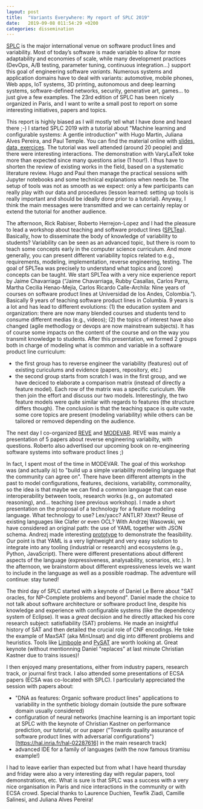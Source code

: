 ```yaml
---
layout: post
title:  "Variants Everywhere: My report of SPLC 2019"
date:   2019-09-08 011:54:29 +0200
categories: dissemination 
---
```


[SPLC](https://splc2019.net/) is the major international venue on software product lines and variability. Most of today’s software is made variable to allow for more adaptability and economies of scale, while many development practices (DevOps, A/B testing, parameter tuning, continuous integration...) support this goal of engineering software *variants*. 
Numerous systems and application domains have to deal with variants: automotive, mobile phones, Web apps, IoT systems, 3D printing, autonomous and deep learning systems, software-defined networks, security, generative art, games... to just give a few examples. The 23rd edition of SPLC has been nicely organized in Paris, and I want to write a small post to report on some interesting initiatives, papers and topics. 

This report is highly biased as I will mostly tell what I have done and heard there ;-) 
I started SPLC 2019 with a tutorial about "Machine learning and configurable systems: A gentle introduction" with Hugo Martin, Juliana Alves Pereira, and Paul Temple. You can find the material online with [slides, data, exercices](https://github.com/VaryVary/ML-configurable-SPLCTutorial). The tutorial was well attended (around 20 people) and there were interesting interactions. The demonstration with VaryLaTeX toke more than expected since many questions arise (1 hour!). I thus have to shorten the review of existing works in the field, based on a systematic literature review. Hugo and Paul then manage the practical sessions with Jupyter notebooks and some technical explanations when needs be. The setup of tools was not as smooth as we expect: only a few participants can really play with our data and procedures (lesson learned: setting up tools is really important and should be ideally done prior to a tutorial). Anyway, I think the main messages were transmitted and we can certainly replay or extend the tutorial for another audience. 

The afternoon, Rick Rabiser, Roberto Herrejon-Lopez and I had the pleasure to lead a workshop about teaching and software product lines ([SPLTea](http://spltea.irisa.fr)). Basically, how to disseminate the body of knowledge of variability to students? Variability can be seen as an advanced topic, but there is room to teach some concepts early in the computer science curriculum. And more generally, you can present different variability topics related to e.g., requirements, modeling, implementation, reverse engineering, testing. The goal of SPLTea was precisely to understand what topics and (core) concepts can be taught. 
We start SPLTea with a very nice experience report by Jaime Chavarriaga (“Jaime Chavarriaga, Rubby Casallas, Carlos Parra, Martha Cecilia Henao-Mejía, Carlos Ricardo Calle-Archila: Nine years of courses on software product lines at Universidad de los Andes, Colombia.”). Basically 9 years of teaching software product lines in Columbia. 9 years is a lot and has lead to different evolutions: (1) the education system and organization: there are now many blended courses and students tend to consume different medias (e.g., videos); (2) the topics of interest have also changed (agile methodlogy or devops are now mainstream subjects). It has of course some impacts on the content of the course and on the way you transmit knowledge to students. 
After this presentation, we formed 2 groups both in charge of modeling what is common and variable in a software product line curriculum:
 * the first group has to reverse engineer the variability (features) out of existing curiculums and evidence (papers, repository, etc.)
 * the second group starts from scratch
I was in the first group, and we have deciced to elaborate a comparison matrix (instead of directly a feature model). Each row of the matrix was a specific curiculum. 
We then join the effort and discuss our two models. Interestingly, the two feature models were quite similar with regards to features (the structure differs though). The conclusion is that the teaching space is quite vaste, some core topics are present (modeling variability) while others can be tailored or removed depending on the audience.  


The next day I co-organized [REVE](http://reveworkshop.github.io) and [MODEVAR](https://modevar.github.io/program/). 
REVE was mainly a presentation of 5 papers about reverse engineering variabilty, with questions. 
Roberto also advertised our upcoming book on re-engineering software systems into software product lines ;) 

In fact, I spent most of the time in MODEVAR. The goal of this workshop was (and actually *is*) to "build up a simple variability modeling language that the community can agree on". There have been different attempts in the past to model configurations, features, decisions, variability, commonality, so the idea is that maybe we can find a common language that can ease interoperability between tools, research works (e.g., on automated reasoning), and... teaching (see previous workshop).
I made a short presentation on the proposal of a technology for a feature modeling language. What technology to use? Lex/yacc? ANTLR? Xtext? Reuse of existing languages like Clafer or even OCL?
With Andrzej Wasowski, we have considered an original path: the use of YAML together with JSON schema. 
Andrezj made interesting [prototype](https://github.com/wasowski/fm-schema/) to demonstrate the feasibility. 
Our point is that YAML is a very lightweight and very easy solution to integrate into any tooling (industrial or research) and ecosystems (e.g., Python, JavaScript).
There were different presentations about different aspects of the language (expressiveness, analysability, scenarios, etc.). 
In the afternoon, we brainstorm about different expressiveness levels we want to include in the language as well as a possible roadmap. The adventure will continue: stay tuned! 

The third day of SPLC started with a keynote of Daniel Le Berre about "SAT oracles, for NP-Complete problems and beyond". Daniel made the choice to not talk about software architecture or software product line, despite his knowledge and experience with configurable systems (like the dependency system of Eclipse). It was a *great* decision and he directly attacked his core research subject: satisfiability (SAT) problems. 
He made an insightful history of SAT and then detailed the crucial role of CNF encodings. 
He toke the example of MaxSAT (aka MinUnsat) and dig into different problems and heuristics. Tools like [Limboole](http://fmv.jku.at/limboole/) and [PySAT](https://pysathq.github.io) are worth looking at. 
Great keynote (without mentionning Daniel "replaces" at last minute Christian Kastner due to trains issues)!

I then enjoyed many presentations, either from industry papers, research track, or journal first track. I also attended some presentations of ECSA papers (ECSA was co-located with SPLC).
I particularly appreciated the session with papers about:
 * "DNA as features: Organic software product lines" applications to variability in the synthetic biology domain (outside the pure software domain usually considered)
 * configuration of neural networks (machine learning is an important topic at SPLC with the keynote of Christian Kastner on performance prediction, our tutorial, or our paper ("Towards quality assurance of software product lines with adversarial configurations")[https://hal.inria.fr/hal-02287616] in the main research track)
 * advanced IDE for a family of languages (with the now famous tiramisu example!) 

I had to leave earlier than expected but from what I have heard thursday and friday were also a very interesting day with regular papers, tool demonstrations, etc. What is sure is that SPLC was a success with a very nice organisation in Paris and nice interactions in the community or with ECSA crowd. Special thanks to Laurence Duchien, Tewfik Ziadi, Camille Salinesi, and Juliana Alves Pereira! 
